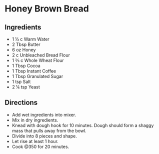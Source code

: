 # Honey Brown Bread
## Ingredients
- 1 ½  c Warm Water
- 2 Tbsp Butter
- 6 oz Honey
- 2 c Unbleached Bread Flour
- 1 ⅔ c Whole Wheat Flour
- 1 Tbsp Cocoa
- 1 Tbsp Instant Coffee
- 1 Tbsp Granulated Sugar
- 1 tsp Salt
- 2 ¼ tsp Yeast
## Directions
- Add wet ingredients into mixer.
- Mix in dry ingredients.
- Knead with dough hook for 10 minutes. Dough should form a shaggy mass that pulls away from the bowl.
- Divide into 8 pieces and shape.
- Let rise at least 1 hour.
- Cook @350 for 20 minutes.

